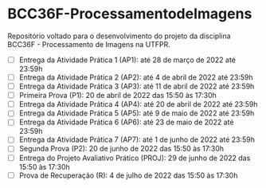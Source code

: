 # BCC36F-ProcessamentodeImagens
Repositório voltado para o desenvolvimento do projeto da disciplina BCC36F - Processamento de Imagens na UTFPR.

- [ ] Entrega da Atividade Prática 1 (AP1): até 28 de março de 2022 até 23:59h
- [ ] Entrega da Atividade Prática 2 (AP2): até 4 de abril de 2022 até 23:59h
- [ ] Entrega da Atividade Prática 3 (AP3): até 11 de abril de 2022 até 23:59h
- [ ] Primeira Prova (P1): 20 de abril de 2022 das 15:50 às 17:30h
- [ ] Entrega da Atividade Prática 4 (AP4): até 20 de abril de 2022 até 23:59h
- [ ] Entrega da Atividade Prática 5 (AP5): até 9 de maio de 2022 até 23:59h
- [ ] Entrega da Atividade Prática 6 (AP6): até 23 de maio de 2022 até 23:59h
- [ ] Entrega da Atividade Prática 7 (AP7): até 1 de junho de 2022 até 23:59h
- [ ] Segunda Prova (P2): 20 de junho de 2022 das 15:50 às 17:30h
- [ ] Entrega do Projeto Avaliativo Prático (PROJ): 29 de junho de 2022 das 15:50 às 17:30h
- [ ] Prova de Recuperação (R): 4 de julho de 2022 das 15:50 às 17:30h
